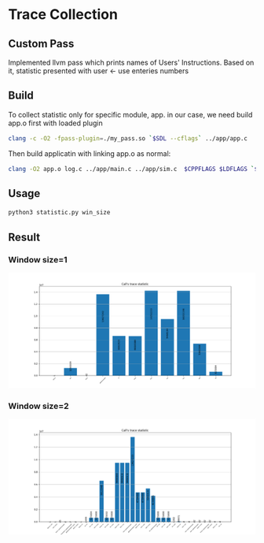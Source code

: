 # Trace Collection

## Custom Pass

Implemented llvm pass which prints names of Users' Instructions. Based on it, statistic presented with user <- use enteries numbers

## Build

To collect statistic only for specific module, app. in our case, we need build app.o first with loaded plugin

```bash
clang -c -O2 -fpass-plugin=./my_pass.so `$SDL --cflags` ../app/app.c 
```

Then build applicatin with linking app.o as normal:

```bash
clang -O2 app.o log.c ../app/main.c ../app/sim.c  $CPPFLAGS $LDFLAGS `$SDL --cflags --libs` -o app
```

## Usage

```bash
python3 statistic.py win_size
```

## Result

### Window size=1

![result](./examples/Figure_1.png)

### Window size=2

![result](./examples/Figure_2.png)